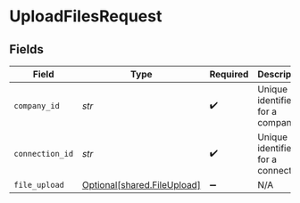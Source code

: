 # UploadFilesRequest


## Fields

| Field                                                            | Type                                                             | Required                                                         | Description                                                      | Example                                                          |
| ---------------------------------------------------------------- | ---------------------------------------------------------------- | ---------------------------------------------------------------- | ---------------------------------------------------------------- | ---------------------------------------------------------------- |
| `company_id`                                                     | *str*                                                            | :heavy_check_mark:                                               | Unique identifier for a company.                                 | 8a210b68-6988-11ed-a1eb-0242ac120002                             |
| `connection_id`                                                  | *str*                                                            | :heavy_check_mark:                                               | Unique identifier for a connection.                              | 2e9d2c44-f675-40ba-8049-353bfcb5e171                             |
| `file_upload`                                                    | [Optional[shared.FileUpload]](../../models/shared/fileupload.md) | :heavy_minus_sign:                                               | N/A                                                              |                                                                  |